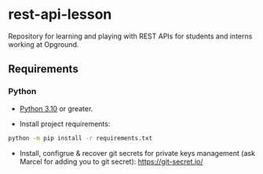 # rest-api-lesson
Repository for learning and playing with REST APIs for students and interns working at Opground.

## Requirements
### Python
- [Python 3.10](https://www.python.org/downloads/) or greater.

- Install project requirements:
```bash
python -m pip install -r requirements.txt
```

- Install, configrue & recover git secrets for private keys management (ask Marcel for adding you to git secret):
https://git-secret.io/
